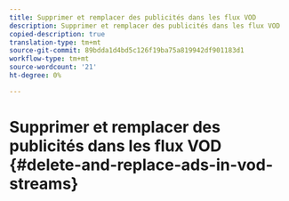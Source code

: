 ```yaml
---
title: Supprimer et remplacer des publicités dans les flux VOD
description: Supprimer et remplacer des publicités dans les flux VOD
copied-description: true
translation-type: tm+mt
source-git-commit: 89bdda1d4bd5c126f19ba75a819942df901183d1
workflow-type: tm+mt
source-wordcount: '21'
ht-degree: 0%

---
```



# Supprimer et remplacer des publicités dans les flux VOD {#delete-and-replace-ads-in-vod-streams}
